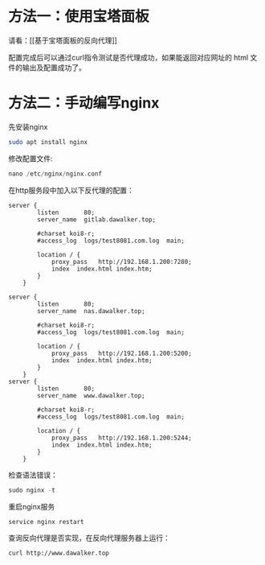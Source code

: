 # 方法一：使用宝塔面板

请看：[[基于宝塔面板的反向代理]]

配置完成后可以通过curl指令测试是否代理成功，如果能返回对应网址的 html 文件的输出及配置成功了。








# 方法二：手动编写nginx


先安装nginx
```bash
sudo apt install nginx
```

修改配置文件:
```php
nano /etc/nginx/nginx.conf
```

在http服务段中加入以下反代理的配置：
```
server {
        listen       80;
        server_name  gitlab.dawalker.top;

        #charset koi8-r;  
        #access_log  logs/test8081.com.log  main;  

        location / {
            proxy_pass   http://192.168.1.200:7280;
            index  index.html index.htm;
        }
    }

server {
        listen       80;
        server_name  nas.dawalker.top;

        #charset koi8-r; 
        #access_log  logs/test8081.com.log  main;  

        location / {
            proxy_pass   http://192.168.1.200:5200;
            index  index.html index.htm;
        }
    }
server {
        listen       80;
        server_name  www.dawalker.top;

        #charset koi8-r;  
        #access_log  logs/test8081.com.log  main;  

        location / {
            proxy_pass   http://192.168.1.200:5244;
            index  index.html index.htm;
        }
    } 
```

检查语法错误：
```php
sudo nginx -t
```

重启nginx服务
```php
service nginx restart
```

查询反向代理是否实现，在反向代理服务器上运行：
```
curl http://www.dawalker.top
```